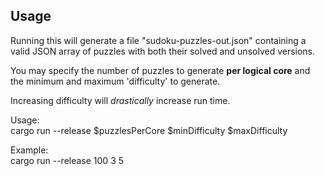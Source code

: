 ## Usage

Running this will generate a file "sudoku-puzzles-out.json" containing a valid JSON array of puzzles with both their solved and unsolved versions.

You may specify the number of puzzles to generate **per logical core** and the minimum and maximum 'difficulty' to generate.

Increasing difficulty will *drastically* increase run time.

Usage:  
cargo run --release $puzzlesPerCore $minDifficulty $maxDifficulty

Example:  
cargo run --release 100 3 5

